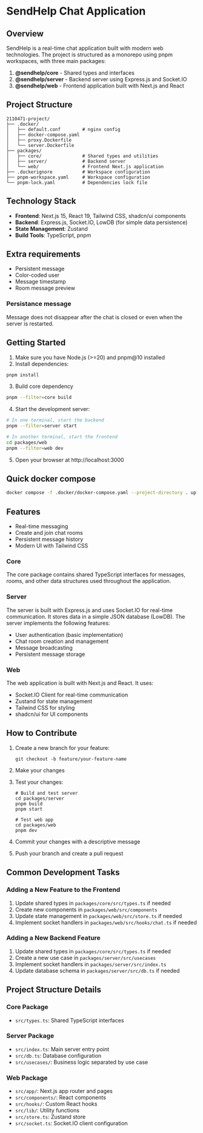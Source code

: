 # SendHelp Chat Application

## Overview

SendHelp is a real-time chat application built with modern web technologies. The project is structured as a monorepo using pnpm workspaces, with three main packages:

1. **@sendhelp/core** - Shared types and interfaces
2. **@sendhelp/server** - Backend server using Express.js and Socket.IO
3. **@sendhelp/web** - Frontend application built with Next.js and React

## Project Structure

```
2110471-project/
├── .docker/
│   ├── default.conf        # nginx config
│   ├── docker-compose.yaml
│   ├── proxy.Dockerfile
│   └── server.Dockerfile
├── packages/
│   ├── core/               # Shared types and utilities
│   ├── server/             # Backend server
│   └── web/                # Frontend Next.js application
├── .dockerignore           # Workspace configuration
├── pnpm-workspace.yaml     # Workspace configuration
└── pnpm-lock.yaml          # Dependencies lock file
```

## Technology Stack

- **Frontend**: Next.js 15, React 19, Tailwind CSS, shadcn/ui components
- **Backend**: Express.js, Socket.IO, LowDB (for simple data persistence)
- **State Management**: Zustand
- **Build Tools**: TypeScript, pnpm

## Extra requirements
- Persistent message
- Color-coded user
- Message timestamp
- Room message preview

### Persistance message

Message does not disappear after the chat is closed or even when the server
is restarted.

## Getting Started

1. Make sure you have Node.js (>=20) and pnpm@10 installed
2. Install dependencies:
```bash
pnpm install
```

3. Build core dependency
```bash
pnpm --filter=core build
```

4. Start the development server:
```bash
# In one terminal, start the backend
pnpm --filter=server start

# In another terminal, start the frontend
cd packages/web
pnpm --filter=web dev
```

5. Open your browser at http://localhost:3000

## Quick docker compose
```bash
docker compose -f .docker/docker-compose.yaml --project-directory . up
```

## Features

- Real-time messaging
- Create and join chat rooms
- Persistent message history
- Modern UI with Tailwind CSS

### Core

The core package contains shared TypeScript interfaces for messages, rooms, and other data structures used throughout the application.

### Server

The server is built with Express.js and uses Socket.IO for real-time communication. It stores data in a simple JSON database (LowDB). The server implements the following features:

- User authentication (basic implementation)
- Chat room creation and management
- Message broadcasting
- Persistent message storage

### Web

The web application is built with Next.js and React. It uses:

- Socket.IO Client for real-time communication
- Zustand for state management
- Tailwind CSS for styling
- shadcn/ui for UI components

## How to Contribute

1. Create a new branch for your feature:
   ```
   git checkout -b feature/your-feature-name
   ```

2. Make your changes

3. Test your changes:
   ```
   # Build and test server
   cd packages/server
   pnpm build
   pnpm start

   # Test web app
   cd packages/web
   pnpm dev
   ```

4. Commit your changes with a descriptive message

5. Push your branch and create a pull request

## Common Development Tasks

### Adding a New Feature to the Frontend

1. Update shared types in `packages/core/src/types.ts` if needed
2. Create new components in `packages/web/src/components`
3. Update state management in `packages/web/src/store.ts` if needed
4. Implement socket handlers in `packages/web/src/hooks/chat.ts` if needed

### Adding a New Backend Feature

1. Update shared types in `packages/core/src/types.ts` if needed
2. Create a new use case in `packages/server/src/usecases`
3. Implement socket handlers in `packages/server/src/index.ts`
4. Update database schema in `packages/server/src/db.ts` if needed

## Project Structure Details

### Core Package

- `src/types.ts`: Shared TypeScript interfaces

### Server Package

- `src/index.ts`: Main server entry point
- `src/db.ts`: Database configuration
- `src/usecases/`: Business logic separated by use case

### Web Package

- `src/app/`: Next.js app router and pages
- `src/components/`: React components
- `src/hooks/`: Custom React hooks
- `src/lib/`: Utility functions
- `src/store.ts`: Zustand store
- `src/socket.ts`: Socket.IO client configuration

